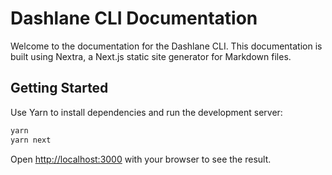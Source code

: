 # Dashlane CLI Documentation

Welcome to the documentation for the Dashlane CLI. This documentation is built using Nextra, a Next.js static site generator for Markdown files.

## Getting Started

Use Yarn to install dependencies and run the development server:

```bash
yarn
yarn next
```

Open [http://localhost:3000](http://localhost:3000) with your browser to see the result.
